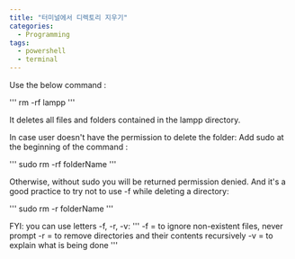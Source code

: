 ```yaml
---
title: "터미널에서 디렉토리 지우기"
categories:
  - Programming
tags:
  - powershell
  - terminal
---
```





Use the below command :

'''
rm -rf lampp
'''

It deletes all files and folders contained in the lampp directory.

In case user doesn't have the permission to delete the folder:
Add sudo at the beginning of the command :

'''
sudo rm -rf folderName
'''

Otherwise, without sudo you will be returned permission denied. And it's a good practice to try not to use -f while deleting a directory:

'''
sudo rm -r folderName
'''

FYI: you can use letters -f, -r, -v:
'''
-f = to ignore non-existent files, never prompt
-r = to remove directories and their contents recursively
-v = to explain what is being done
'''
